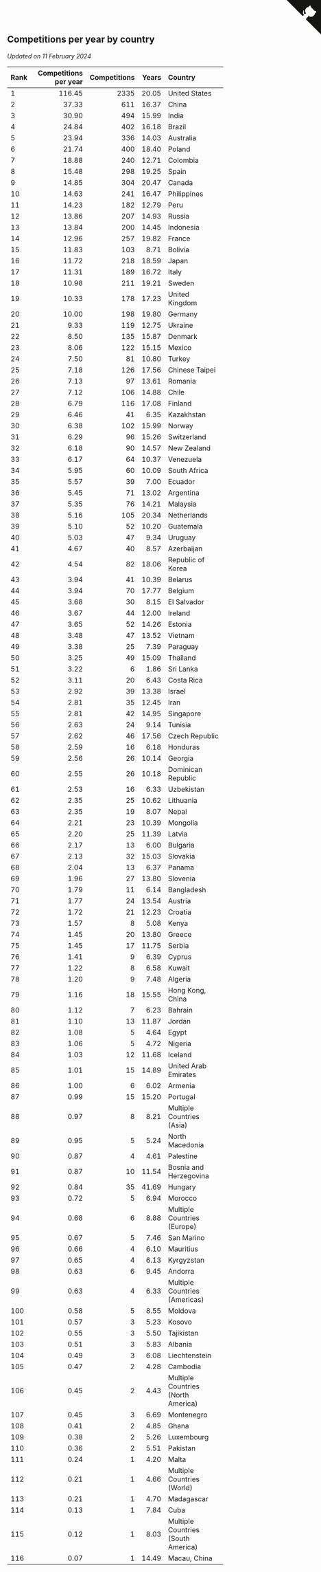 ## Competitions per year by country

*Updated on 11 February 2024*

| Rank | Competitions per year | Competitions | Years | Country |
| :--- | ---: | ---: | ---: | :--- |
| 1 | 116.45 | 2335 | 20.05 | United States |
| 2 | 37.33 | 611 | 16.37 | China |
| 3 | 30.90 | 494 | 15.99 | India |
| 4 | 24.84 | 402 | 16.18 | Brazil |
| 5 | 23.94 | 336 | 14.03 | Australia |
| 6 | 21.74 | 400 | 18.40 | Poland |
| 7 | 18.88 | 240 | 12.71 | Colombia |
| 8 | 15.48 | 298 | 19.25 | Spain |
| 9 | 14.85 | 304 | 20.47 | Canada |
| 10 | 14.63 | 241 | 16.47 | Philippines |
| 11 | 14.23 | 182 | 12.79 | Peru |
| 12 | 13.86 | 207 | 14.93 | Russia |
| 13 | 13.84 | 200 | 14.45 | Indonesia |
| 14 | 12.96 | 257 | 19.82 | France |
| 15 | 11.83 | 103 | 8.71 | Bolivia |
| 16 | 11.72 | 218 | 18.59 | Japan |
| 17 | 11.31 | 189 | 16.72 | Italy |
| 18 | 10.98 | 211 | 19.21 | Sweden |
| 19 | 10.33 | 178 | 17.23 | United Kingdom |
| 20 | 10.00 | 198 | 19.80 | Germany |
| 21 | 9.33 | 119 | 12.75 | Ukraine |
| 22 | 8.50 | 135 | 15.87 | Denmark |
| 23 | 8.06 | 122 | 15.15 | Mexico |
| 24 | 7.50 | 81 | 10.80 | Turkey |
| 25 | 7.18 | 126 | 17.56 | Chinese Taipei |
| 26 | 7.13 | 97 | 13.61 | Romania |
| 27 | 7.12 | 106 | 14.88 | Chile |
| 28 | 6.79 | 116 | 17.08 | Finland |
| 29 | 6.46 | 41 | 6.35 | Kazakhstan |
| 30 | 6.38 | 102 | 15.99 | Norway |
| 31 | 6.29 | 96 | 15.26 | Switzerland |
| 32 | 6.18 | 90 | 14.57 | New Zealand |
| 33 | 6.17 | 64 | 10.37 | Venezuela |
| 34 | 5.95 | 60 | 10.09 | South Africa |
| 35 | 5.57 | 39 | 7.00 | Ecuador |
| 36 | 5.45 | 71 | 13.02 | Argentina |
| 37 | 5.35 | 76 | 14.21 | Malaysia |
| 38 | 5.16 | 105 | 20.34 | Netherlands |
| 39 | 5.10 | 52 | 10.20 | Guatemala |
| 40 | 5.03 | 47 | 9.34 | Uruguay |
| 41 | 4.67 | 40 | 8.57 | Azerbaijan |
| 42 | 4.54 | 82 | 18.06 | Republic of Korea |
| 43 | 3.94 | 41 | 10.39 | Belarus |
| 44 | 3.94 | 70 | 17.77 | Belgium |
| 45 | 3.68 | 30 | 8.15 | El Salvador |
| 46 | 3.67 | 44 | 12.00 | Ireland |
| 47 | 3.65 | 52 | 14.26 | Estonia |
| 48 | 3.48 | 47 | 13.52 | Vietnam |
| 49 | 3.38 | 25 | 7.39 | Paraguay |
| 50 | 3.25 | 49 | 15.09 | Thailand |
| 51 | 3.22 | 6 | 1.86 | Sri Lanka |
| 52 | 3.11 | 20 | 6.43 | Costa Rica |
| 53 | 2.92 | 39 | 13.38 | Israel |
| 54 | 2.81 | 35 | 12.45 | Iran |
| 55 | 2.81 | 42 | 14.95 | Singapore |
| 56 | 2.63 | 24 | 9.14 | Tunisia |
| 57 | 2.62 | 46 | 17.56 | Czech Republic |
| 58 | 2.59 | 16 | 6.18 | Honduras |
| 59 | 2.56 | 26 | 10.14 | Georgia |
| 60 | 2.55 | 26 | 10.18 | Dominican Republic |
| 61 | 2.53 | 16 | 6.33 | Uzbekistan |
| 62 | 2.35 | 25 | 10.62 | Lithuania |
| 63 | 2.35 | 19 | 8.07 | Nepal |
| 64 | 2.21 | 23 | 10.39 | Mongolia |
| 65 | 2.20 | 25 | 11.39 | Latvia |
| 66 | 2.17 | 13 | 6.00 | Bulgaria |
| 67 | 2.13 | 32 | 15.03 | Slovakia |
| 68 | 2.04 | 13 | 6.37 | Panama |
| 69 | 1.96 | 27 | 13.80 | Slovenia |
| 70 | 1.79 | 11 | 6.14 | Bangladesh |
| 71 | 1.77 | 24 | 13.54 | Austria |
| 72 | 1.72 | 21 | 12.23 | Croatia |
| 73 | 1.57 | 8 | 5.08 | Kenya |
| 74 | 1.45 | 20 | 13.80 | Greece |
| 75 | 1.45 | 17 | 11.75 | Serbia |
| 76 | 1.41 | 9 | 6.39 | Cyprus |
| 77 | 1.22 | 8 | 6.58 | Kuwait |
| 78 | 1.20 | 9 | 7.48 | Algeria |
| 79 | 1.16 | 18 | 15.55 | Hong Kong, China |
| 80 | 1.12 | 7 | 6.23 | Bahrain |
| 81 | 1.10 | 13 | 11.87 | Jordan |
| 82 | 1.08 | 5 | 4.64 | Egypt |
| 83 | 1.06 | 5 | 4.72 | Nigeria |
| 84 | 1.03 | 12 | 11.68 | Iceland |
| 85 | 1.01 | 15 | 14.89 | United Arab Emirates |
| 86 | 1.00 | 6 | 6.02 | Armenia |
| 87 | 0.99 | 15 | 15.20 | Portugal |
| 88 | 0.97 | 8 | 8.21 | Multiple Countries (Asia) |
| 89 | 0.95 | 5 | 5.24 | North Macedonia |
| 90 | 0.87 | 4 | 4.61 | Palestine |
| 91 | 0.87 | 10 | 11.54 | Bosnia and Herzegovina |
| 92 | 0.84 | 35 | 41.69 | Hungary |
| 93 | 0.72 | 5 | 6.94 | Morocco |
| 94 | 0.68 | 6 | 8.88 | Multiple Countries (Europe) |
| 95 | 0.67 | 5 | 7.46 | San Marino |
| 96 | 0.66 | 4 | 6.10 | Mauritius |
| 97 | 0.65 | 4 | 6.13 | Kyrgyzstan |
| 98 | 0.63 | 6 | 9.45 | Andorra |
| 99 | 0.63 | 4 | 6.33 | Multiple Countries (Americas) |
| 100 | 0.58 | 5 | 8.55 | Moldova |
| 101 | 0.57 | 3 | 5.23 | Kosovo |
| 102 | 0.55 | 3 | 5.50 | Tajikistan |
| 103 | 0.51 | 3 | 5.83 | Albania |
| 104 | 0.49 | 3 | 6.08 | Liechtenstein |
| 105 | 0.47 | 2 | 4.28 | Cambodia |
| 106 | 0.45 | 2 | 4.43 | Multiple Countries (North America) |
| 107 | 0.45 | 3 | 6.69 | Montenegro |
| 108 | 0.41 | 2 | 4.85 | Ghana |
| 109 | 0.38 | 2 | 5.26 | Luxembourg |
| 110 | 0.36 | 2 | 5.51 | Pakistan |
| 111 | 0.24 | 1 | 4.20 | Malta |
| 112 | 0.21 | 1 | 4.66 | Multiple Countries (World) |
| 113 | 0.21 | 1 | 4.70 | Madagascar |
| 114 | 0.13 | 1 | 7.84 | Cuba |
| 115 | 0.12 | 1 | 8.03 | Multiple Countries (South America) |
| 116 | 0.07 | 1 | 14.49 | Macau, China |


<a href="https://github.com/JustinTimeCuber/wca_statistics" class="github-corner" aria-label="View source on Github"><svg width="80" height="80" viewBox="0 0 250 250" style="fill:#151513; color:#fff; position: absolute; top: 0; border: 0; right: 0;" aria-hidden="true"><path d="M0,0 L115,115 L130,115 L142,142 L250,250 L250,0 Z"></path><path d="M128.3,109.0 C113.8,99.7 119.0,89.6 119.0,89.6 C122.0,82.7 120.5,78.6 120.5,78.6 C119.2,72.0 123.4,76.3 123.4,76.3 C127.3,80.9 125.5,87.3 125.5,87.3 C122.9,97.6 130.6,101.9 134.4,103.2" fill="currentColor" style="transform-origin: 130px 106px;" class="octo-arm"></path><path d="M115.0,115.0 C114.9,115.1 118.7,116.5 119.8,115.4 L133.7,101.6 C136.9,99.2 139.9,98.4 142.2,98.6 C133.8,88.0 127.5,74.4 143.8,58.0 C148.5,53.4 154.0,51.2 159.7,51.0 C160.3,49.4 163.2,43.6 171.4,40.1 C171.4,40.1 176.1,42.5 178.8,56.2 C183.1,58.6 187.2,61.8 190.9,65.4 C194.5,69.0 197.7,73.2 200.1,77.6 C213.8,80.2 216.3,84.9 216.3,84.9 C212.7,93.1 206.9,96.0 205.4,96.6 C205.1,102.4 203.0,107.8 198.3,112.5 C181.9,128.9 168.3,122.5 157.7,114.1 C157.9,116.9 156.7,120.9 152.7,124.9 L141.0,136.5 C139.8,137.7 141.6,141.9 141.8,141.8 Z" fill="currentColor" class="octo-body"></path></svg></a><style>.github-corner:hover .octo-arm{animation:octocat-wave 560ms ease-in-out}@keyframes octocat-wave{0%,100%{transform:rotate(0)}20%,60%{transform:rotate(-25deg)}40%,80%{transform:rotate(10deg)}}@media (max-width:500px){.github-corner:hover .octo-arm{animation:none}.github-corner .octo-arm{animation:octocat-wave 560ms ease-in-out}}</style>
